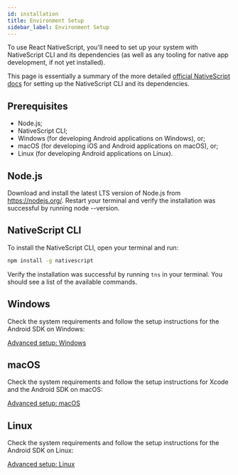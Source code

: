 ```yaml
---
id: installation
title: Environment Setup
sidebar_label: Environment Setup
---
```


To use React NativeScript, you'll need to set up your system with NativeScript CLI and its dependencies (as well as any tooling for native app development, if not yet installed).

This page is essentially a summary of the more detailed [official NativeScript docs](https://docs.nativescript.org/start/quick-setup) for setting up the NativeScript CLI and its dependencies.

## Prerequisites

* Node.js;
* NativeScript CLI;
* Windows (for developing Android applications on Windows), or;
* macOS (for developing iOS and Android applications on macOS), or;
* Linux (for developing Android applications on Linux).

## Node.js

Download and install the latest LTS version of Node.js from https://nodejs.org/. Restart your terminal and verify the installation was successful by running node --version.

## NativeScript CLI

To install the NativeScript CLI, open your terminal and run:

```sh
npm install -g nativescript
```

Verify the installation was successful by running `tns` in your terminal. You should see a list of the available commands.

## Windows

Check the system requirements and follow the setup instructions for the Android SDK on Windows:

[Advanced setup: Windows](https://docs.nativescript.org/start/ns-setup-win)

## macOS

Check the system requirements and follow the setup instructions for Xcode and the Android SDK on macOS:

[Advanced setup: macOS](https://docs.nativescript.org/start/ns-setup-os-x)

## Linux

Check the system requirements and follow the setup instructions for the Android SDK on Linux:

[Advanced setup: Linux](https://docs.nativescript.org/start/ns-setup-linux)